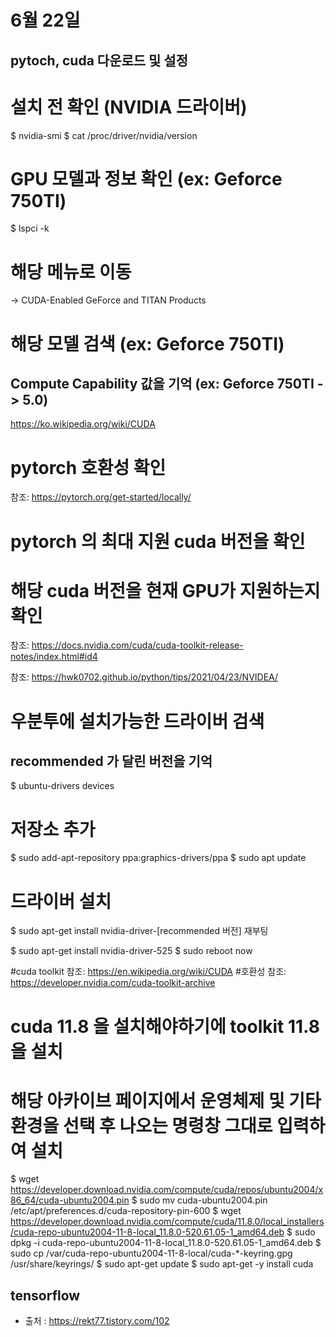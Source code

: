 # 6월 22일

## pytoch, cuda 다운로드 및 설정
# 설치 전 확인 (NVIDIA 드라이버)
$ nvidia-smi
$ cat /proc/driver/nvidia/version

# GPU 모델과 정보 확인 (ex: Geforce 750TI)
$ lspci -k

# 해당 메뉴로 이동
-> CUDA-Enabled GeForce and TITAN Products

# 해당 모델 검색 (ex: Geforce 750TI)
## Compute Capability 값을 기억 (ex: Geforce 750TI -> 5.0)
https://ko.wikipedia.org/wiki/CUDA


# pytorch 호환성 확인
참조: https://pytorch.org/get-started/locally/

# pytorch 의 최대 지원 cuda 버전을 확인

# 해당 cuda 버전을 현재 GPU가 지원하는지 확인
참조: https://docs.nvidia.com/cuda/cuda-toolkit-release-notes/index.html#id4

참조: https://hwk0702.github.io/python/tips/2021/04/23/NVIDEA/

# 우분투에 설치가능한 드라이버 검색
## recommended 가 달린 버전을 기억
$ ubuntu-drivers devices

# 저장소 추가
$ sudo add-apt-repository ppa:graphics-drivers/ppa
$ sudo apt update

# 드라이버 설치
$ sudo apt-get install nvidia-driver-[recommended 버전]
재부팅

$ sudo apt-get install nvidia-driver-525
$ sudo reboot now

#cuda toolkit
참조: https://en.wikipedia.org/wiki/CUDA   #호환성
참조: https://developer.nvidia.com/cuda-toolkit-archive

# cuda 11.8 을 설치해야하기에 toolkit 11.8 을 설치
# 해당 아카이브 페이지에서 운영체제 및 기타 환경을 선택 후 나오는 명령창 그대로 입력하여 설치

$ wget https://developer.download.nvidia.com/compute/cuda/repos/ubuntu2004/x86_64/cuda-ubuntu2004.pin
$ sudo mv cuda-ubuntu2004.pin /etc/apt/preferences.d/cuda-repository-pin-600
$ wget https://developer.download.nvidia.com/compute/cuda/11.8.0/local_installers/cuda-repo-ubuntu2004-11-8-local_11.8.0-520.61.05-1_amd64.deb
$ sudo dpkg -i cuda-repo-ubuntu2004-11-8-local_11.8.0-520.61.05-1_amd64.deb
$ sudo cp /var/cuda-repo-ubuntu2004-11-8-local/cuda-*-keyring.gpg /usr/share/keyrings/
$ sudo apt-get update
$ sudo apt-get -y install cuda

## tensorflow
- 출처 : https://rekt77.tistory.com/102

